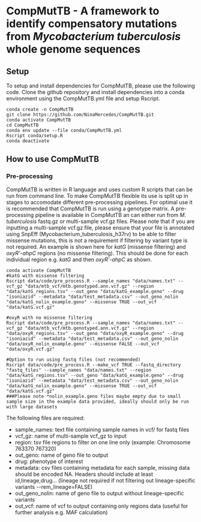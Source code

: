 # CompMutTB - A framework to identify compensatory mutations from *Mycobacterium tuberculosis* whole genome sequences
## Setup
To setup and install dependencies for CompMutTB, please use the following code. Clone the github repository and install dependencies into a conda environment using the CompMutTB.yml file and setup Rscript. 
```
conda create -n CompMutTB
git clone https://github.com/NinaMercedes/CompMutTB.git
conda activate CompMutTB
cd CompMutTB
conda env update --file conda/CompMutTB.yml
Rscript conda/setup.R
conda deactivate
```
## How to use CompMutTB
### Pre-processing
CompMutTB is written in R language and uses custom R scripts that can be run from command line. To make CompMutTB flexible its use is split up in stages to accomodate different pre-processing pipelines. For optimal use it is recommended that CompMutTB is run using a genotype matrix. A pre-processing pipeline is available in CompMutTB an can either run from *M. tuberculosis* fastq.gz or multi-sample vcf.gz files. Please note that if you are inputting a multi-sample vcf.gz file, please ensure that your file is annotated using SnpEff (Mycobacterium_tuberculosis_h37rv) to be able to filter missense mutations, this is not a requirement if filtering by variant type is not required. An example is shown here for *katG* (missense filtering) and *oxyR'-ahpC* regions (no missense filtering). This should be done for each individual region e.g. *katG* and then *oxyR'-ahpC* as shown.
```
conda activate CompMutTB
#katG with missense filtering
Rscript data/code/pre_process.R --sample_names "data/names.txt" --vcf_gz "data/mtb_vcf/mtb.genotyped.ann.vcf.gz" --region "data/katG_regions.tsv" --out_geno "data/katG_example.geno" --drug "isoniazid" --metadata "data/test_metadata.csv" --out_geno_nolin "data/katG_nolin_example.geno" --missense TRUE --out_vcf "data/katG.vcf.gz"

#oxyR with no missense filtering
Rscript data/code/pre_process.R --sample_names "data/names.txt" --vcf_gz "data/mtb_vcf/mtb.genotyped.ann.vcf.gz" --region "data/oxyR_regions.tsv" --out_geno "data/oxyR_example.geno" --drug "isoniazid" --metadata "data/test_metadata.csv" --out_geno_nolin "data/oxyR_nolin_example.geno" --missense FALSE --out_vcf "data/oxyR.vcf.gz"

#Option to run using fastq files (not recommended)
Rscript data/code/pre_process.R --make_vcf TRUE --fastq_directory "fastq_files" --sample_names "data/names.txt" --region "data/katG_regions.tsv" --out_geno "data/katG_example.geno" --drug "isoniazid" --metadata "data/test_metadata.csv" --out_geno_nolin "data/katG_nolin_example.geno" --missense TRUE --out_vcf "data/katG.vcf.gz"
###Please note *nolin_example.geno files maybe empty due to small sample size in the example data provided, ideally should only be run with large datasets
```
The following files are required: 
- sample_names: text file containing sample names in vcf/ for fastq files
- vcf_gz: name of multi-sample vcf_gz to input
- region: tsv file regions to filter on one line only (example: Chromosome	763370	767320)
- out_geno: name of geno file to output
- drug: phenotype of interest
- metadata: csv files containing metadata for each sample, missing data should be encoded NA. Headers should include at least id,lineage,drug... (lineage not required if not filtering out lineage-specific variants --rem_lineage=FALSE)
- out_geno_nolin: name of geno file to output without lineage-specific variants
- out_vcf: name of vcf to output containing only regions data (useful for further analysis e.g. MAF calculation)

  

